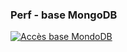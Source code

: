 ### Perf - base MongoDB <i class="fa fa-smile-o" aria-hidden="true"></i>

[![Accès base MondoDB](/assets/img/4-mongodb-2013-08-27.png)<!-- .element style="height: 500px" -->](/assets/img/4-mongodb-2013-08-27.png)

